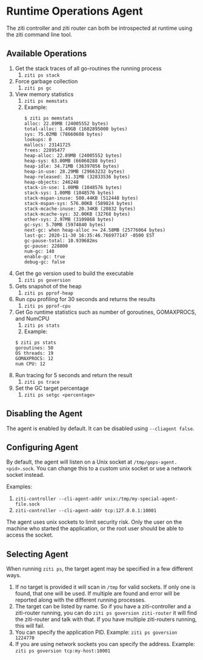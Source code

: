 # Runtime Operations Agent
The ziti controller and ziti router can both be introspected at runtime using the ziti command line tool. 

## Available Operations
1. Get the stack traces of all go-routines the running process
   1. `ziti ps stack`
1. Force garbage collection
   1. `ziti ps gc`
1. View memory statistics
   1. `ziti ps memstats`
   1. Example:
      ```
      $ ziti ps memstats
      alloc: 22.89MB (24005552 bytes)
      total-alloc: 1.49GB (1602895000 bytes)
      sys: 75.02MB (78660608 bytes)
      lookups: 0
      mallocs: 23141725
      frees: 22895477
      heap-alloc: 22.89MB (24005552 bytes)
      heap-sys: 63.00MB (66060288 bytes)
      heap-idle: 34.71MB (36397056 bytes)
      heap-in-use: 28.29MB (29663232 bytes)
      heap-released: 31.31MB (32833536 bytes)
      heap-objects: 246248
      stack-in-use: 1.00MB (1048576 bytes)
      stack-sys: 1.00MB (1048576 bytes)
      stack-mspan-inuse: 500.44KB (512448 bytes)
      stack-mspan-sys: 576.00KB (589824 bytes)
      stack-mcache-inuse: 20.34KB (20832 bytes)
      stack-mcache-sys: 32.00KB (32768 bytes)
      other-sys: 2.97MB (3109868 bytes)
      gc-sys: 5.70MB (5974840 bytes)
      next-gc: when heap-alloc >= 24.58MB (25776064 bytes)
      last-gc: 2020-11-30 16:35:46.766977147 -0500 EST
      gc-pause-total: 10.939682ms
      gc-pause: 228800
      num-gc: 140
      enable-gc: true
      debug-gc: false
      ```
1. Get the go version used to build the executable
    1. `ziti ps goversion`
1. Gets snapshot of the heap 
    1. `ziti ps pprof-heap`
1. Run cpu profiling for 30 seconds and returns the results
    1. `ziti ps pprof-cpu`
1. Get Go runtime statistics such as number of goroutines, GOMAXPROCS, and NumCPU
    1. `ziti ps stats`
    1. Example:     
    ```
    $ ziti ps stats
    goroutines: 50
    OS threads: 19
    GOMAXPROCS: 12
    num CPU: 12
    ```
1. Run tracing for 5 seconds and return the result
    1. `ziti ps trace`
1. Set the GC target percentage
    1. `ziti ps setgc <percentage>`
    
## Disabling the Agent
The agent is enabled by default. It can be disabled using `--cliagent false`. 

## Configuring Agent
By default, the agent will listen on a Unix socket at `/tmp/gops-agent.<pid>.sock`. You can change this to a custom unix socket or use a network socket instead.

Examples:
1. `ziti-controller --cli-agent-addr unix:/tmp/my-special-agent-file.sock`
2. `ziti-controller --cli-agent-addr tcp:127.0.0.1:10001`

The agent uses unix sockets to limit security risk. Only the user on the machine who started the application, or the root user should be able to access the socket. 

## Selecting Agent
When running `ziti ps`, the target agent may be specified in a few different ways. 

1. If no target is provided it will scan in `/tmp` for valid sockets. If only one is found, that one will be used. If multiple are found and error will be reported along with the different running processes.
1. The target can be listed by name. So if you have a ziti-controller and a ziti-router running, you can do `ziti ps goversion ziti-router` it will find the ziti-router and talk with that. If you have multiple ziti-routers running, this will fail.
1. You can specify the application PID. Example: `ziti ps goversion 1224770`
1. If you are using network sockets you can specify the address. Example: `ziti ps goversion tcp:my-host:10001`
